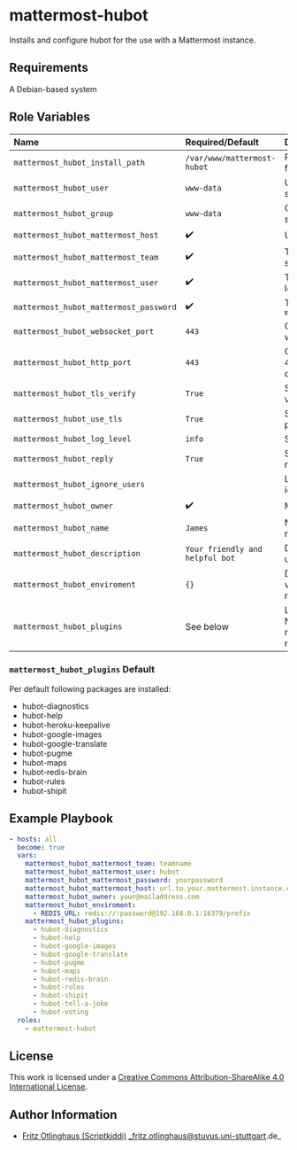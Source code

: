 # mattermost-hubot

Installs and configure hubot for the use with a Mattermost instance.

## Requirements

A Debian-based system

## Role Variables

| Name                                   | Required/Default                | Description                                                                                               |
|:---------------------------------------|:--------------------------------|:----------------------------------------------------------------------------------------------------------|
| `mattermost_hubot_install_path`        | `/var/www/mattermost-hubot`     | Path where to install the hubot files to                                                                  |
| `mattermost_hubot_user`                | `www-data`                      | User under which the hubot should run. The user has to exist                                              |
| `mattermost_hubot_group`               | `www-data`                      | Group under which the hubot should run. The group has to exist                                            |
| `mattermost_hubot_mattermost_host`     | :heavy_check_mark:              | URL to the mattermost instance                                                                            |
| `mattermost_hubot_mattermost_team`     | :heavy_check_mark:              | Team name where the hubot should run under                                                                |
| `mattermost_hubot_mattermost_user`     | :heavy_check_mark:              | The user that should be used to login                                                                     |
| `mattermost_hubot_mattermost_password` | :heavy_check_mark:              | The password for `mattermost_hubot_mattermost_user`                                                       |
| `mattermost_hubot_websocket_port`      | `443`                           | Overrides the default port 443 for websocket (`wss://`) connections                                       |
| `mattermost_hubot_http_port`           | `443`                           | Overrides the default port (80 or 443) for http:// or https:// connections                                |
| `mattermost_hubot_tls_verify`          | `True`                          | Set to `False` to disable certificate verfication                                                         |
| `mattermost_hubot_use_tls`             | `True`                          | Set to `False` to switch to http/ws protocols                                                             |
| `mattermost_hubot_log_level`           | `info`                          | Set log level                                                                                             |
| `mattermost_hubot_reply`               | `True`                          | Set to `False` to stop posting reply responses as comments                                                |
| `mattermost_hubot_ignore_users`        | ` `                             | List of users that should be ignored                                                                      |
| `mattermost_hubot_owner`               | :heavy_check_mark:              | Mail of person that runs this bot                                                                         |
| `mattermost_hubot_name`                | `James`                         | Name under which the bot should react                                                                     |
| `mattermost_hubot_description`         | `Your friendly and helpful bot` | Description which the bot should use                                                                      |
| `mattermost_hubot_enviroment`          | `{}`                             | Directory to set more enviroment variables. The key is the variable name and the value the value          |
| `mattermost_hubot_plugins`             | See below                       | List of plugins to be installed. Name of the package is the same name used in the npm package repository. |

### `mattermost_hubot_plugins` Default
Per default following packages are installed:
  - hubot-diagnostics
  - hubot-help
  - hubot-heroku-keepalive
  - hubot-google-images
  - hubot-google-translate
  - hubot-pugme
  - hubot-maps
  - hubot-redis-brain
  - hubot-rules
  - hubot-shipit

## Example Playbook

```yml
- hosts: all
  become: true
  vars:
    mattermost_hubot_mattermost_team: teamname
    mattermost_hubot_mattermost_user: hubot
    mattermost_hubot_mattermost_password: yourpassword
    mattermost_hubot_mattermost_host: url.to.your.mattermost.instance.com
    mattermost_hubot_owner: your@mailaddress.com
    mattermost_hubot_enviroment:
      - REDIS_URL: redis://:password@192.168.0.1:16379/prefix 
    mattermost_hubot_plugins:
      - hubot-diagnostics
      - hubot-help
      - hubot-google-images
      - hubot-google-translate
      - hubot-pugme
      - hubot-maps
      - hubot-redis-brain
      - hubot-rules
      - hubot-shipit
      - hubot-tell-a-joke
      - hubot-voting
  roles:
    - mattermost-hubot
```

## License

This work is licensed under a [Creative Commons Attribution-ShareAlike 4.0 International License](https://creativecommons.org/licenses/by-sa/4.0/).


## Author Information

- [Fritz Otlinghaus (Scriptkiddi)](https://github.com/scriptkiddi) _fritz.otlinghaus@stuvus.uni-stuttgart.de_
